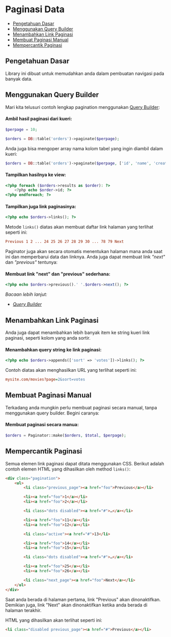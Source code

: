 # Paginasi Data

<!-- MarkdownTOC autolink="true" autoanchor="true" levels="2,3" bracket="round" lowercase="only_ascii" -->

- [Pengetahuan Dasar](#pengetahuan-dasar)
- [Menggunakan Query Builder](#menggunakan-query-builder)
- [Menambahkan Link Paginasi](#menambahkan-link-paginasi)
- [Membuat Paginasi Manual](#membuat-paginasi-manual)
- [Mempercantik Paginasi](#mempercantik-paginasi)

<!-- /MarkdownTOC -->


<a id="pengetahuan-dasar"></a>
## Pengetahuan Dasar

Library ini dibuat untuk memudahkan anda dalam pembuatan navigasi pada banyak data.



<a id="menggunakan-query-builder"></a>
## Menggunakan Query Builder

Mari kita telusuri contoh lengkap pagination menggunakan [Query Builder](/docs/id/database/magic):


#### Ambil hasil paginasi dari kueri:

```php
$perpage = 10;

$orders = DB::table('orders')->paginate($perpage);
```

Anda juga bisa mengoper array nama kolom tabel yang ingin diambil dalam kueri:

```php
$orders = DB::table('orders')->paginate($perpage, ['id', 'name', 'created_at']);
```


#### Tampilkan hasilnya ke view:

```php
<?php foreach ($orders->results as $order): ?>
	<?php echo $order->id; ?>
<?php endforeach; ?>
```


#### Tampilkan juga link paginasinya:

```php
<?php echo $orders->links(); ?>
```

Metode `links()` diatas akan membuat daftar link halaman yang terlihat seperti ini:

```ini
Previous 1 2 ... 24 25 26 27 28 29 30 ... 78 79 Next
```

Paginator juga akan secara otomatis menentukan halaman mana anda saat ini dan memperbarui data
dan linknya. Anda juga dapat membuat link _"next"_ dan _"previous"_ tentunya:


#### Membuat link "next" dan "previous" sederhana:

```php
<?php echo $orders->previous().' '.$orders->next(); ?>
```

_Bacaan lebih lanjut:_

- _[Query Builder](/docs/id/database/magic)_



<a id="menambahkan-link-paginasi"></a>
## Menambahkan Link Paginasi

Anda juga dapat menambahkan lebih banyak item ke string kueri link paginasi, seperti
kolom yang anda sortir.


#### Menambahkan query string ke link paginasi:

```php
<?php echo $orders->appends(['sort' => 'votes'])->links(); ?>
```

Contoh diatas akan menghasilkan URL yang terlihat seperti ini:

```ini
mysite.com/movies?page=2&sort=votes
```


<a id="membuat-paginasi-manual"></a>
## Membuat Paginasi Manual

Terkadang anda mungkin perlu membuat paginasi secara manual, tanpa menggunakan query builder.
Begini caranya:


#### Membuat paginasi secara manua:

```php
$orders = Paginator::make($orders, $total, $perpage);
```


<a id="mempercantik-paginasi"></a>
## Mempercantik Paginasi

Semua elemen link paginasi dapat ditata menggunakan CSS. Berikut adalah contoh elemen HTML
yang dihasilkan oleh method `links()`:

```html
<div class="pagination">
	<ul>
		<li class="previous_page"><a href="foo">Previous</a></li>

		<li><a href="foo">1</a></li>
		<li><a href="foo">2</a></li>

		<li class="dots disabled"><a href="#">…</a></li>

		<li><a href="foo">11</a></li>
		<li><a href="foo">12</a></li>

		<li class="active"><a href="#">13</li>

		<li><a href="foo">14</a></li>
		<li><a href="foo">15</a></li>

		<li class="dots disabled"><a href="#">…</a></li>

		<li><a href="foo">25</a></li>
		<li><a href="foo">26</a></li>

		<li class="next_page"><a href="foo">Next</a></li>
	</ul>
</div>
```

Saat anda berada di halaman pertama, link "Previous" akan dinonaktifkan. Demikian juga,
link "Next" akan dinonaktifkan ketika anda berada di halaman terakhir.

HTML yang dihasilkan akan terlihat seperti ini:

```html
<li class="disabled previous_page"><a href="#">Previous</a></li>
```
